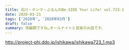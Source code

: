 ```yaml
---
title: 石川・ホンマ・ぶるんのBe-SIDE Your Life! vol.723-1
date: 2020-03-21
tags: ['2020年', '2020年03月']
draft: false
summary: 改編期ですね…オールナイトと音楽のお話です。
---
```


http://project-phi.ddo.jp/ishikawa/ishikawa723_1.mp3
